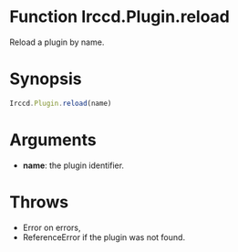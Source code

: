 # Function Irccd.Plugin.reload

Reload a plugin by name.

# Synopsis

```javascript
Irccd.Plugin.reload(name)
```

# Arguments

  - **name**: the plugin identifier.

# Throws

  - Error on errors,
  - ReferenceError if the plugin was not found.
